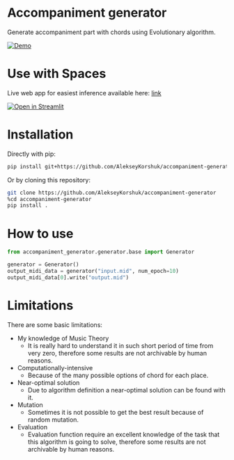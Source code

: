 # Accompaniment generator

Generate accompaniment part with chords using Evolutionary algorithm.

[![Demo](https://i.postimg.cc/Xq7QKDTp/Before-2.png)](https://postimg.cc/34VXY9rT)

# Use with Spaces

Live web app for easiest inference available
here: [link](https://huggingface.co/spaces/AlekseyKorshuk/accompaniment-generator)

[![Open in Streamlit](https://static.streamlit.io/badges/streamlit_badge_black_white.svg)](https://huggingface.co/spaces/AlekseyKorshuk/accompaniment-generator)

# Installation

Directly with pip:

```bash
pip install git+https://github.com/AlekseyKorshuk/accompaniment-generator
```

Or by cloning this repository:

```bash
git clone https://github.com/AlekseyKorshuk/accompaniment-generator
%cd accompaniment-generator
pip install .
```

# How to use

```python
from accompaniment_generator.generator.base import Generator

generator = Generator()
output_midi_data = generator("input.mid", num_epoch=10)
output_midi_data[0].write("output.mid")
```

# Limitations

There are some basic limitations:

- My knowledge of Music Theory
    - It is really hard to understand it in such short period of time from very zero, therefore some results are not archivable by human reasons.
- Computationally-intensive
    - Because of the many possible options of chord for each place.
- Near-optimal solution
    - Due to algorithm definition a near-optimal solution can be found with it.
- Mutation
    - Sometimes it is not possible to get the best result because of random mutation.
- Evaluation
    - Evaluation function require an excellent  knowledge of the task that this algorithm is going to solve, therefore some results are not archivable by human reasons.
